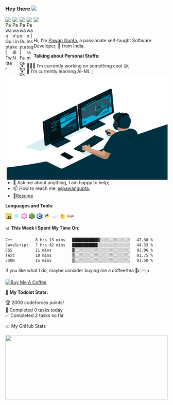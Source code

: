 
### Hey there <img src="https://media.giphy.com/media/hvRJCLFzcasrR4ia7z/giphy.gif" width="25px">
<a href="https://twitter.com/IampawanGuptaa">
  <img align="left" alt="Pawan Gupta | Twitter" width="22px" src="https://raw.githubusercontent.com/peterthehan/peterthehan/master/assets/twitter.svg" />
</a>
<a href="https://www.linkedin.com/in/pawan-roshan-gupta/">
  <img align="left" alt="Pawan's LinkedIN" width="22px" src="https://raw.githubusercontent.com/peterthehan/peterthehan/master/assets/linkedin.svg" />
</a>
<a href="https://www.facebook.com/guptapawanro">
    <img align="left"alt="Pawan Gupta | Facebook" src="https://simpleicons.org/icons/facebook.svg" width="22px" >
 </a>
 <a href="https://www.instagram.com/______.pawan___gupta___/">
    <img align="left" alt="Pawan | Instagram" src="https://simpleicons.org/icons/instagram.svg" width="22px">
 </a>


![](https://visitor-badge.glitch.me/badge?page_id=mrpawan-gupta.Pawan-Gupta)

<br />

Hi, I'm [Pawan Gupta](https://www.instagram.com/______.pawan___gupta___/), a passionate self-taught Software Developer, 🚀 from India.

  <img align="right" alt="GIF" src="https://github.com/mrpawan-gupta/Pawan-Gupta/blob/main/code.gif?raw=true" width="500" height="320" />
  
**Talking about Personal Stuffs:**

- 👨🏽‍💻 I’m currently working on something cool :wink:;
- 🌱 I’m currently learning AI-ML ; 
- 💬 Ask me about anything, I am happy to help;
- 📫 How to reach me: [@pawangupta](https://twitter.com/IampawanGuptaa);
- 📝[Resume](https://drive.google.com/file/d/1ETHiczziqH4NQ8ghE9x4N8uYYaVCVbCt/view?usp=sharing/)

**Languages and Tools:**  

<code><img height="20" src="https://raw.githubusercontent.com/github/explore/80688e429a7d4ef2fca1e82350fe8e3517d3494d/topics/javascript/javascript.png"></code>
<code><img height="20" src="https://raw.githubusercontent.com/github/explore/80688e429a7d4ef2fca1e82350fe8e3517d3494d/topics/react/react.png"></code>
<code><img height="20" src="https://raw.githubusercontent.com/github/explore/5c058a388828bb5fde0bcafd4bc867b5bb3f26f3/topics/graphql/graphql.png"></code>
<code><img height="20" src="https://raw.githubusercontent.com/github/explore/80688e429a7d4ef2fca1e82350fe8e3517d3494d/topics/nodejs/nodejs.png"></code>
<code><img height="20" src="https://raw.githubusercontent.com/github/explore/80688e429a7d4ef2fca1e82350fe8e3517d3494d/topics/cpp/cpp.png"></code>
<code><img height="20" src="https://raw.githubusercontent.com/github/explore/80688e429a7d4ef2fca1e82350fe8e3517d3494d/topics/python/python.png"></code>
<code><img height="20" src="https://raw.githubusercontent.com/github/explore/80688e429a7d4ef2fca1e82350fe8e3517d3494d/topics/mysql/mysql.png"></code>
<code><img height="20" src="https://raw.githubusercontent.com/github/explore/80688e429a7d4ef2fca1e82350fe8e3517d3494d/topics/firebase/firebase.png"></code>
<code><img height="20" src="https://raw.githubusercontent.com/github/explore/80688e429a7d4ef2fca1e82350fe8e3517d3494d/topics/git/git.png"></code>

📊 **This Week I Spent My Time On:**
<!--START_SECTION:waka-->
```text
C++          8 hrs 13 mins   ███████████▓░░░░░░░░░░░░░   47.30 % 
JavaScript   7 hrs 42 mins   ███████████░░░░░░░░░░░░░░   44.33 % 
CSS          21 mins         ▓░░░░░░░░░░░░░░░░░░░░░░░░   02.06 % 
Text         18 mins         ▒░░░░░░░░░░░░░░░░░░░░░░░░   01.75 % 
JSON         15 mins         ▒░░░░░░░░░░░░░░░░░░░░░░░░   01.50 % 
```
<!--END_SECTION:waka-->

If you like what I do, maybe consider buying me a coffee/tea 🥺👉👈

<a href="https://pay.google.com?phone=+919022870036" target="_blank"><img src="https://cdn.buymeacoffee.com/buttons/v2/default-red.png" alt="Buy Me A Coffee" width="150" ></a>

🚧 **My Todoist Stats:**
<!-- TODO-IST:START -->
🏆  2000 codeforces points!          
🌸  Completed 0 tasks today           
✅  Completed 2 tasks so far  


<!-- TODO-IST:END -->


📈 My GitHub Stats


<p align="center">

<img width="100%" height="200" src="https://github-readme-stats.vercel.app/api?username=mrpawan-gupta&show_icons=true&theme=gotham"></a>

</p>
